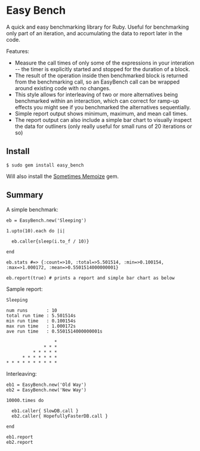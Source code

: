 # Easy Bench

A quick and easy benchmarking library for Ruby. Useful for benchmarking only part of an iteration, and accumulating the data to report later in the code.

Features:

 * Measure the call times of only some of the expressions in your interation -- the timer is explicitly started and stopped for the duration of a block.
 * The result of the operation inside then benchmarked block is returned from the benchmarking call, so an EasyBench call can be wrapped around existing code with no changes.
 * This style allows for interleaving of two or more alternatives being benchmarked within an interaction, which can correct for ramp-up effects you might see if you benchmarked the alternatives sequentially.
 * Simple report output shows minimum, maximum, and mean call times.
 * The report output can also include a simple bar chart to visually inspect the data for outliners (only really useful for small runs of 20 iterations or so)

## Install

    $ sudo gem install easy_bench

Will also install the [Sometimes Memoize](https://github.com/benlund/sometimes_memoize) gem.

## Summary

A simple benchmark:

    eb = EasyBench.new('Sleeping')

    1.upto(10).each do |i|

      eb.caller{sleep(i.to_f / 10)}

    end

    eb.stats #=> {:count=>10, :total=>5.501514, :min=>0.100154, :max=>1.000172, :mean=>0.5501514000000001}

    eb.report(true) # prints a report and simple bar chart as below


Sample report:


    Sleeping

    num runs       : 10
    total run time : 5.501514s
    min run time   : 0.100154s
    max run time   : 1.000172s
    ave run time   : 0.5501514000000001s
    
                      *
                  * * *
              * * * * *
          * * * * * * *
    * * * * * * * * * *


Interleaving:

    eb1 = EasyBench.new('Old Way')
    eb2 = EasyBench.new('New Way')
    
    10000.times do
    
      eb1.caller{ SlowDB.call }
      eb2.caller{ HopefullyFasterDB.call }
    
    end

    eb1.report
    eb2.report

